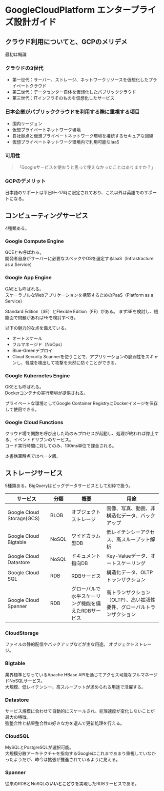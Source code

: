 # GoogleCloudPlatform エンタープライズ設計ガイド

## クラウド利用についてと、GCPのメリデメ

最初は概論

### クラウドの3世代

- 第一世代：サーバー、ストレージ、ネットワークリソースを仮想化したプライベートクラウド
- 第二世代：データセンター自体を仮想化したパブリッククラウド
- 第三世代：ITインフラそのものを仮想化したサービス

### 日本企業がパブリッククラウドを利用する際に重視する項目

- 国内リージョン
- 仮想プライベートネットワーク環境
- 自社拠点と仮想プライベートネットワーク環境を接続するセキュアな回線
- 仮想プライベートネットワーク環境内で利用可能なIaaS

### 可用性

> 「Googleサービスを使おうと思って使えなかったことはありますか？」

### GCPのデメリット

日本語のサポートは平日9〜17時に限定されており、これ以外は英語でのサポートになる。  

## コンピューティングサービス

4種類ある。

### Google Compute Engine

GCEとも呼ばれる。  
開発者自身がサーバーに必要なスペックやOSを選定するIaaS（Infrastracture as a Service）


### Google App Engine

GAEとも呼ばれる。  
スケーラブルなWebアプリケーションを構築するためのPaaS（Platform as a Service）

Standard Edition（SE）とFlexible Edition（FE）がある。
まずSEを検討し、機能面で問題があればFEを検討すべき。


以下の魅力的な点を備えている。
- オートスケール
- フルマネージド（NoOps）
- Blue-Greenデプロイ
- Cloud Security Scannerを使うことで、アプリケーションの脆弱性をスキャンし、脅威を検出して攻撃を未然に防ぐことができる。


### Google Kubernetes Engine

GKEとも呼ばれる。  
Dockerコンテナの実行環境が提供される。

プライベートな環境としてGoogle Container RegistryにDockerイメージを保存して使用できる。

### Google Cloud Functions

クラウド場で関数を呼び出した時のみプロセスが起動し、処理が終われば停止する、イベントドリブンのサービス。  
コード実行時間に対してのみ、100ms単位で課金される。

本書執筆時点ではベータ版。

## ストレージサービス

5種類ある。BigQueryはビッグデータサービスとして別枠で扱う。

|サービス |分類 |概要 |用途 |
|-------|-----|----|----|
| Google Cloud Storage(GCS) | BLOB | オブジェクトストレージ | 画像、写真、動画、非構造化データ、バックアップ |
| Google Cloud Bigtable | NoSQL | ワイドカラム型DB | 低レイテンシーアクセス、高スループット解析 |
| Google Cloud Datastore | NoSQL | ドキュメント指向DB | Key-Valueデータ、オートスケーリング |
| Google Cloud SQL | RDB | RDBサービス | 構造化データ、OLTPトランザクション |
| Google Cloud Spanner | RDB | グローバルで水平スケーリング機能を備えたRDBサービス | 高トランザクション（OLTP）、高い拡張性要件、グローバルトランザクション |

### CloudStorage

ファイルの静的配信やバックアップなどが主な用途。
オブジェクトストレージ。

### Bigtable

業界標準となっているApache HBase APIを通じてアクセス可能なフルマネージドNoSQLサービス。  
大規模、低レイテンシー、高スループットが求められる用途で活躍する。

### Datastore

サービス規模に合わせて自動的にスケールされ、処理速度が変化しないことが最大の特徴。  
強整合性と結果整合性の好きな方を選んで更新処理を行える。

### CloudSQL

MySQLとPostgreSQLが選択可能。  
大規模分散アーキテクチャを指向するGoogleはこれまであまり重視していなかったようだが、昨今は拡張が推進されているように見える。

### Spanner

従来のRDBとNoSQLの**いいとこどり**を実現したRDBサービスである。
